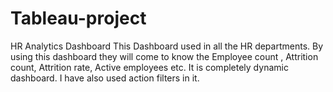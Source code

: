 # Tableau-project
HR Analytics Dashboard
This Dashboard used in all the HR departments. By using this dashboard they will come to know the Employee count , Attrition count, Attrition rate, Active employees etc. 
It is completely dynamic dashboard.
I have also used action filters in it.
